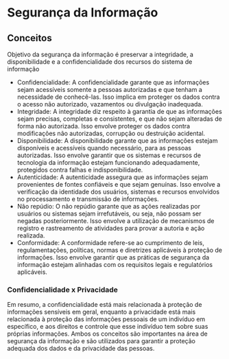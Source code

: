 # Segurança da Informação

## Conceitos

Objetivo da segurança da informação é preservar a integridade, a disponibilidade e a confidencialidade dos recursos do sistema de informação

- Confidencialidade: A confidencialidade garante que as informações sejam acessíveis somente a pessoas autorizadas e que tenham a necessidade de conhecê-las. Isso implica em proteger os dados contra o acesso não autorizado, vazamentos ou divulgação inadequada.
- Integridade: A integridade diz respeito à garantia de que as informações sejam precisas, completas e consistentes, e que não sejam alteradas de forma não autorizada. Isso envolve proteger os dados contra modificações não autorizadas, corrupção ou destruição acidental.
- Disponibilidade: A disponibilidade garante que as informações estejam disponíveis e acessíveis quando necessário, para as pessoas autorizadas. Isso envolve garantir que os sistemas e recursos de tecnologia da informação estejam funcionando adequadamente, protegidos contra falhas e indisponibilidade.
- Autenticidade: A autenticidade assegura que as informações sejam provenientes de fontes confiáveis e que sejam genuínas. Isso envolve a verificação da identidade dos usuários, sistemas e recursos envolvidos no processamento e transmissão de informações.
- Não repúdio: O não repúdio garante que as ações realizadas por usuários ou sistemas sejam irrefutáveis, ou seja, não possam ser negadas posteriormente. Isso envolve a utilização de mecanismos de registro e rastreamento de atividades para provar a autoria e ação realizada.
- Conformidade: A conformidade refere-se ao cumprimento de leis, regulamentações, políticas, normas e diretrizes aplicáveis à proteção de informações. Isso envolve garantir que as práticas de segurança da informação estejam alinhadas com os requisitos legais e regulatórios aplicáveis.

### Confidencialidade x Privacidade

Em resumo, a confidencialidade está mais relacionada à proteção de informações sensíveis em geral, enquanto a privacidade está mais relacionada à proteção das informações pessoais de um indivíduo em específico, e aos direitos e controle que esse indivíduo tem sobre suas próprias informações. Ambos os conceitos são importantes na área de segurança da informação e são utilizados para garantir a proteção adequada dos dados e da privacidade das pessoas.